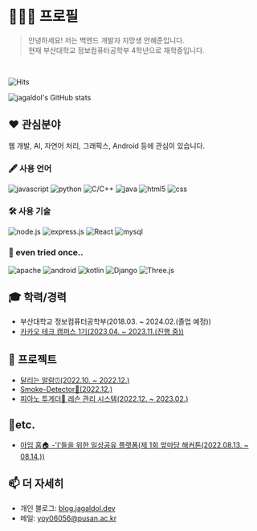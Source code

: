 # 🧑🏻‍💻 프로필
> 안녕하세요! 저는 백엔드 개발자 지망생 안혜준입니다.    
> 현재 부산대학교 정보컴퓨터공학부 4학년으로 재학중입니다.

<br/>

![Hits](https://hits.seeyoufarm.com/api/count/incr/badge.svg?url=https%3A%2F%2Fgithub.com%2Fjagaldol)

![jagaldol's GitHub stats](https://github-readme-stats.vercel.app/api?username=jagaldol&count_private=true&show_icons=true&hide_border=true)

## ❤️ 관심분야
웹 개발, AI, 자연어 처리, 그래픽스, Android 등에 관심이 있습니다.

### 🖋️ 사용 언어
![javascript](https://img.shields.io/badge/-JavaScript-f7e018?style=for-the-badge&logo=javascript&logoColor=black)
![python](https://img.shields.io/badge/-Python-2b5b84?style=for-the-badge&logo=python&logoColor=white)
![C/C++](https://img.shields.io/badge/-C/C++-00427E?style=for-the-badge&logo=c%2B%2B)
![java](https://img.shields.io/badge/-Java-ED8B00?style=for-the-badge&logo=java)
![html5](https://img.shields.io/badge/-HTML5-E14921?style=for-the-badge&logo=html5&logoColor=white)
![css](https://img.shields.io/badge/-CSS3-006EBA?style=for-the-badge&logo=css3&logoColor=white)

### 🛠️ 사용 기술
![node.js](https://img.shields.io/badge/Node.js-43853D?style=for-the-badge&logo=node.js&logoColor=white)
![express.js](https://img.shields.io/badge/Express.js-aeaeae?style=for-the-badge&logo=express)
![React](https://img.shields.io/badge/-React-222222?style=for-the-badge&logo=react)
![mysql](https://img.shields.io/badge/MySQL-005C84?style=for-the-badge&logo=mysql&logoColor=white)

### 👀 even tried once..
![apache](https://img.shields.io/badge/Apache-C92037?style=for-the-badge&logo=apache&logoColor=white)
![android](https://img.shields.io/badge/Android-3ddc84?style=for-the-badge&logo=android&logoColor=white)
![kotlin](https://img.shields.io/badge/-Kotlin-7f52ff?style=for-the-badge&logo=kotlin&logoColor=white)
![Django](https://img.shields.io/badge/-Django-2BA977?style=for-the-badge&logo=django&logoColor=white)
![Three.js](https://img.shields.io/badge/-Three.js-222222?style=for-the-badge&logo=threedotjs&logoColor=white)

## 🎓 학력/경력
* 부산대학교 정보컴퓨터공학부(2018.03. ~ 2024.02.(졸업 예정))
* [카카오 테크 캠퍼스 1기(2023.04. ~ 2023.11.(진행 중))](https://www.kakaotechcampus.com)

## 🚀 프로젝트
* [달리는 알람⏰(2022.10. ~ 2022.12.)](https://github.com/jagaldol/running-alarm)
* [Smoke-Detector🚬(2022.12.)](https://github.com/jagaldol/smoke-detector)
* [피아노 투게더🎹 레슨 관리 시스템(2022.12. ~ 2023.02.)](https://fast-kilogram-f15.notion.site/38cd8462261f4843abf4802d55e4435d)

## 📌etc.
* [아임 홈🏠 -'I'들을 위한 일상공유 플랫폼(제 1회 앞마당 해커톤(2022.08.13. ~ 08.14.))](https://github.com/jagaldol/ImHome)

## 📫 더 자세히
* 개인 블로그: [blog.jagaldol.dev](https://blog.jagaldol.dev)
* 메일: [yoy06056@pusan.ac.kr](mailto:yoy06056@pusan.ac.kr)
